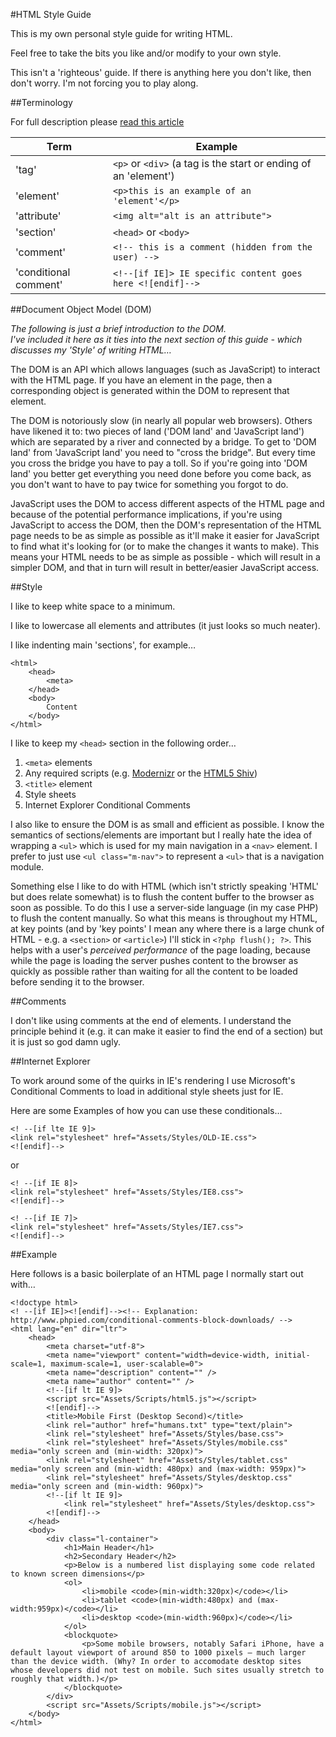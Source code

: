 #HTML Style Guide

This is my own personal style guide for writing HTML. 

Feel free to take the bits you like and/or modify to your own style.

This isn't a 'righteous' guide. If there is anything here you don't like, then don't worry. I'm not forcing you to play along.

##Terminology

For full description please [read this article](http://www.456bereastreet.com/archive/200508/html_tags_vs_elements_vs_attributes/)

Term                  | Example
--------------------- | -------------
'tag'                 | `<p>` or `<div>` (a tag is the start or ending of an 'element')
'element'             | `<p>this is an example of an 'element'</p>`
'attribute'           | `<img alt="alt is an attribute">`
'section'             | `<head>` or `<body>`
'comment'             | `<!-- this is a comment (hidden from the user) -->`
'conditional comment' | `<!--[if IE]> IE specific content goes here <![endif]-->`

##Document Object Model (DOM)

*The following is just a brief introduction to the DOM.  
I've included it here as it ties into the next section of this guide - which discusses my 'Style' of writing HTML…*

The DOM is an API which allows languages (such as JavaScript) to interact with the HTML page. If you have an element in the page, then a corresponding object is generated within the DOM to represent that element.

The DOM is notoriously slow (in nearly all popular web browsers). Others have likened it to: two pieces of land ('DOM land' and 'JavaScript land') which are separated by a river and connected by a bridge. To get to 'DOM land' from 'JavaScript land' you need to "cross the bridge". But every time you cross the bridge you have to pay a toll. So if you're going into 'DOM land' you better get everything you need done before you come back, as you don't want to have to pay twice for something you forgot to do.

JavaScript uses the DOM to access different aspects of the HTML page and because of the potential performance implications, if you're using JavaScript to access the DOM, then the DOM's representation of the HTML page needs to be as simple as possible as it'll make it easier for JavaScript to find what it's looking for (or to make the changes it wants to make). This means your HTML needs to be as simple as possible - which will result in a simpler DOM, and that in turn will result in better/easier JavaScript access.

##Style

I like to keep white space to a minimum. 

I like to lowercase all elements and attributes (it just looks so much neater).

I like indenting main 'sections', for example… 

```
<html>
    <head>
        <meta>
    </head>
    <body>
        Content
    </body>
</html>
```

I like to keep my `<head>` section in the following order… 

1. `<meta>` elements
2. Any required scripts (e.g. [Modernizr](http://modernizr.com/) or the [HTML5 Shiv](https://github.com/aFarkas/html5shiv))
3. `<title>` element
4. Style sheets
5. Internet Explorer Conditional Comments

I also like to ensure the DOM is as small and efficient as possible. I know the semantics of sections/elements are important but I really hate the idea of wrapping a `<ul>` which is used for my main navigation in a `<nav>` element. I prefer to just use `<ul class="m-nav">` to represent a `<ul>` that is a navigation module.

Something else I like to do with HTML (which isn't strictly speaking 'HTML' but does relate somewhat) is to flush the content buffer to the browser as soon as possible. To do this I use a server-side language (in my case PHP) to flush the content manually. So what this means is throughout my HTML, at key points (and by 'key points' I mean any where there is a large chunk of HTML - e.g. a `<section>` or `<article>`) I'll stick in `<?php flush(); ?>`. This helps with a user's *perceived performance* of the page loading, because while the page is loading the server pushes content to the browser as quickly as possible rather than waiting for all the content to be loaded before sending it to the browser.

##Comments

I don't like using comments at the end of elements. I understand the principle behind it (e.g. it can make it easier to find the end of a section) but it is just so god damn ugly.

##Internet Explorer

To work around some of the quirks in IE's rendering I use Microsoft's Conditional Comments to load in additional style sheets just for IE.

Here are some Examples of how you can use these conditionals… 

```
<! --[if lte IE 9]>
<link rel="stylesheet" href="Assets/Styles/OLD-IE.css">
<![endif]-->
```

or

```
<! --[if IE 8]>
<link rel="stylesheet" href="Assets/Styles/IE8.css">
<![endif]-->

<! --[if IE 7]>
<link rel="stylesheet" href="Assets/Styles/IE7.css">
<![endif]-->
```

##Example

Here follows is a basic boilerplate of an HTML page I normally start out with… 

```
<!doctype html>
<! --[if IE]><![endif]--><!-- Explanation: http://www.phpied.com/conditional-comments-block-downloads/ -->
<html lang="en" dir="ltr">
	<head>
		<meta charset="utf-8">
		<meta name="viewport" content="width=device-width, initial-scale=1, maximum-scale=1, user-scalable=0">
    	<meta name="description" content="" />
    	<meta name="author" content="" />
		<!--[if lt IE 9]>
		<script src="Assets/Scripts/html5.js"></script>
		<![endif]-->
		<title>Mobile First (Desktop Second)</title>
		<link rel="author" href="humans.txt" type="text/plain">
		<link rel="stylesheet" href="Assets/Styles/base.css">
		<link rel="stylesheet" href="Assets/Styles/mobile.css"  media="only screen and (min-width: 320px)">
        <link rel="stylesheet" href="Assets/Styles/tablet.css"  media="only screen and (min-width: 480px) and (max-width: 959px)">
        <link rel="stylesheet" href="Assets/Styles/desktop.css" media="only screen and (min-width: 960px)">
		<!--[if lt IE 9]>
			<link rel="stylesheet" href="Assets/Styles/desktop.css">
		<![endif]-->
	</head>
	<body>
        <div class="l-container">
            <h1>Main Header</h1>
            <h2>Secondary Header</h2>
            <p>Below is a numbered list displaying some code related to known screen dimensions</p>
            <ol>
                <li>mobile <code>(min-width:320px)</code></li>
                <li>tablet <code>(min-width:480px) and (max-width:959px)</code></li>
                <li>desktop <code>(min-width:960px)</code></li>
            </ol>
    		<blockquote>
    			<p>Some mobile browsers, notably Safari iPhone, have a default layout viewport of around 850 to 1000 pixels — much larger than the device width. (Why? In order to accomodate desktop sites whose developers did not test on mobile. Such sites usually stretch to roughly that width.)</p>
    		</blockquote>
        </div>
		<script src="Assets/Scripts/mobile.js"></script>
	</body>
</html>
```